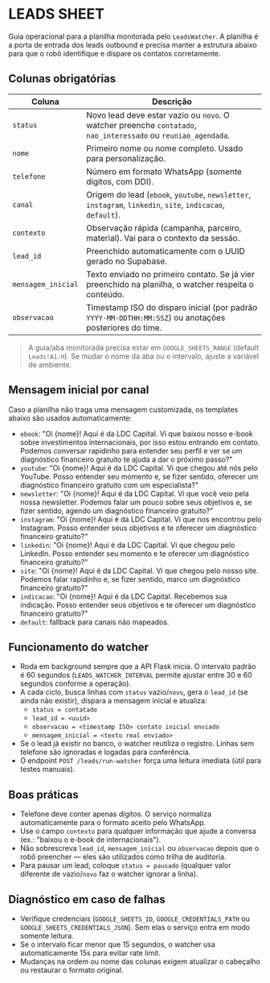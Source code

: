 # LEADS SHEET

Guia operacional para a planilha monitorada pelo `LeadsWatcher`. A planilha é a porta de entrada dos leads outbound e precisa manter a estrutura abaixo para que o robô identifique e dispare os contatos corretamente.

## Colunas obrigatórias

| Coluna            | Descrição                                                                                              |
|-------------------|--------------------------------------------------------------------------------------------------------|
| `status`          | Novo lead deve estar vazio ou `novo`. O watcher preenche `contatado`, `nao_interessado` ou `reuniao_agendada`. |
| `nome`            | Primeiro nome ou nome completo. Usado para personalização.                                             |
| `telefone`        | Número em formato WhatsApp (somente dígitos, com DDI).                                                 |
| `canal`           | Origem do lead (`ebook`, `youtube`, `newsletter`, `instagram`, `linkedin`, `site`, `indicacao`, `default`). |
| `contexto`        | Observação rápida (campanha, parceiro, material). Vai para o contexto da sessão.                      |
| `lead_id`         | Preenchido automaticamente com o UUID gerado no Supabase.                                              |
| `mensagem_inicial`| Texto enviado no primeiro contato. Se já vier preenchido na planilha, o watcher respeita o conteúdo.   |
| `observacao`      | Timestamp ISO do disparo inicial (por padrão `YYYY-MM-DDTHH:MM:SSZ`) ou anotações posteriores do time. |

> A guia/aba monitorada precisa estar em `GOOGLE_SHEETS_RANGE` (default `Leads!A1:H`). Se mudar o nome da aba ou o intervalo, ajuste a variável de ambiente.

## Mensagem inicial por canal

Caso a planilha não traga uma mensagem customizada, os templates abaixo são usados automaticamente:

- `ebook`: "Oi {nome}! Aqui é da LDC Capital. Vi que baixou nosso e-book sobre investimentos internacionais, por isso estou entrando em contato. Podemos conversar rapidinho para entender seu perfil e ver se um diagnóstico financeiro gratuito te ajuda a dar o próximo passo?"
- `youtube`: "Oi {nome}! Aqui é da LDC Capital. Vi que chegou até nós pelo YouTube. Posso entender seu momento e, se fizer sentido, oferecer um diagnóstico financeiro gratuito com um especialista?"
- `newsletter`: "Oi {nome}! Aqui é da LDC Capital. Vi que você veio pela nossa newsletter. Podemos falar um pouco sobre seus objetivos e, se fizer sentido, agendo um diagnóstico financeiro gratuito?"
- `instagram`: "Oi {nome}! Aqui é da LDC Capital. Vi que nos encontrou pelo Instagram. Posso entender seus objetivos e te oferecer um diagnóstico financeiro gratuito?"
- `linkedin`: "Oi {nome}! Aqui é da LDC Capital. Vi que chegou pelo LinkedIn. Posso entender seu momento e te oferecer um diagnóstico financeiro gratuito?"
- `site`: "Oi {nome}! Aqui é da LDC Capital. Vi que chegou pelo nosso site. Podemos falar rapidinho e, se fizer sentido, marco um diagnóstico financeiro gratuito?"
- `indicacao`: "Oi {nome}! Aqui é da LDC Capital. Recebemos sua indicação. Posso entender seus objetivos e te oferecer um diagnóstico financeiro gratuito?"
- `default`: fallback para canais não mapeados.

## Funcionamento do watcher

- Roda em background sempre que a API Flask inicia. O intervalo padrão é 60 segundos (`LEADS_WATCHER_INTERVAL` permite ajustar entre 30 e 60 segundos conforme a operação).
- A cada ciclo, busca linhas com `status` vazio/`novo`, gera o `lead_id` (se ainda não existir), dispara a mensagem inicial e atualiza:
  - `status = contatado`
  - `lead_id = <uuid>`
  - `observacao = <timestamp ISO> contato inicial enviado`
  - `mensagem_inicial = <texto real enviado>`
- Se o lead já existir no banco, o watcher reutiliza o registro. Linhas sem telefone são ignoradas e logadas para conferência.
- O endpoint `POST /leads/run-watcher` força uma leitura imediata (útil para testes manuais).

## Boas práticas

- Telefone deve conter apenas dígitos. O serviço normaliza automaticamente para o formato aceito pelo WhatsApp.
- Use o campo `contexto` para qualquer informação que ajude a conversa (ex.: "baixou o e-book de internacionais").
- Não sobrescreva `lead_id`, `mensagem_inicial` ou `observacao` depois que o robô preencher — eles são utilizados como trilha de auditoria.
- Para pausar um lead, coloque `status = pausado` (qualquer valor diferente de vazio/`novo` faz o watcher ignorar a linha).

## Diagnóstico em caso de falhas

- Verifique credenciais (`GOOGLE_SHEETS_ID`, `GOOGLE_CREDENTIALS_PATH` ou `GOOGLE_SHEETS_CREDENTIALS_JSON`). Sem elas o serviço entra em modo somente leitura.
- Se o intervalo ficar menor que 15 segundos, o watcher usa automaticamente 15s para evitar rate limit.
- Mudanças na ordem ou nome das colunas exigem atualizar o cabeçalho ou restaurar o formato original.
